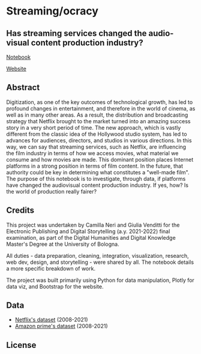 # Streaming/ocracy
## Has streaming services changed the audio-visual content production industry?

[Notebook](https://github.com/GiuliaVenditti/DigiatalStoryTelling/blob/main/notebook.ipynb) 

[Website]()

## Abstract 

Digitization, as one of the key outcomes of technological growth, has led to profound changes in entertainment, and therefore in the world of cinema, as well as in many other areas. As a result, the distribution and broadcasting strategy that Netflix brought to the market turned into an amazing success story in a very short period of time.
The new approach, which is vastly different from the classic idea of the Hollywood studio system, has led to advances for audiences, directors, and studios in various directions. In this way, we can say that streaming services, such as Netflix, are influencing the film industry in terms of how we access movies, what material we consume and how movies are made. This dominant position places Internet platforms in a strong position in terms of film content. In the future, that authority could be key in determining what constitutes a "well-made film".
The purpose of this notebook is to investigate, through data, if platforms have changed the audiovisual content production industry. If yes, how? Is the world of production really fairer? 

## Credits

This project was undertaken by Camilla Neri and Giulia Venditti for the Electronic Publishing and Digital Storytelling (a.y. 2021-2022) final examination, as part of the Digital Humanities and Digital Knowledge Master's Degree at the University of Bologna. 

All duties - data preparation, cleaning, integration, visualization, research, web dev, design, and storytelling - were shared by all. The notebook details a more specific breakdown of work.

The project was built primarily using Python for data manipulation, Plotly for data viz, and Bootstrap for the website.

## Data

* [Netflix's dataset](https://www.kaggle.com/datasets/shivamb/netflix-shows) (2008-2021)
* [Amazon prime's dataset](https://www.kaggle.com/datasets/shivamb/amazon-prime-movies-and-tv-shows) (2008-2021)

## License
